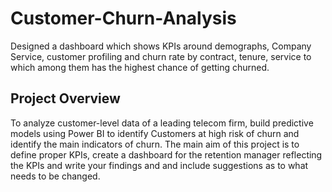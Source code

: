 # Customer-Churn-Analysis
Designed a dashboard which shows KPIs around demographs, Company Service, customer profiling and churn rate by contract, tenure, service to which among them has the highest chance of getting churned.
## Project Overview
To analyze customer-level data of a leading telecom firm, build predictive models using Power BI to identify Customers at high risk of churn and identify the main indicators of churn.
The main aim of this project is to define proper KPIs, create a dashboard for the retention manager reflecting the KPIs and write your findings and and include suggestions as to what needs to be changed.

